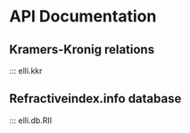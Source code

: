 # API Documentation

## Kramers-Kronig relations

::: elli.kkr

## Refractiveindex.info database

::: elli.db.RII